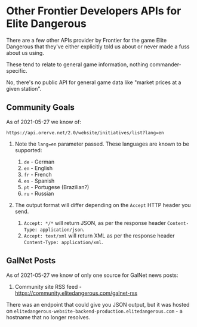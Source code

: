 # Other Frontier Developers APIs for Elite Dangerous

There are a few other APIs provider by Frontier for the game Elite
Dangerous that they've either explicitly told us about or never made a
fuss about us using.

These tend to relate to general game information, nothing
commander-specific.

No, there's no public API for general game data like "market prices at a
given station".

## Community Goals

As of 2021-05-27 we know of:

    https://api.orerve.net/2.0/website/initiatives/list?lang=en 

1. Note the `lang=en` parameter passed.  These languages are known to be
  supported:

    1. `de` - German
    1. `en` - English
    1. `fr` - French
    1. `es` - Spanish
    1. `pt` - Portugese (Brazilian?)
    1. `ru` - Russian

1. The output format will differ depending on the `Accept` HTTP header
   you send.
   
    1. `Accept: */*` will return JSON, as per the response header
     `Content-Type: application/json`.
    1. `Accept: text/xml` will return XML as per the response header
     `Content-Type: application/xml`.

## GalNet Posts

As of 2021-05-27 we know of only one source for GalNet news posts:

1. Community site RSS feed -
   https://community.elitedangerous.com/galnet-rss

There was an endpoint that could give you JSON output, but it was hosted
on `elitedangerous-website-backend-production.elitedangerous.com` - a
hostname that no longer resolves.
